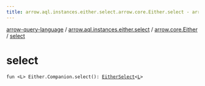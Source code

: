 ```yaml
---
title: arrow.aql.instances.either.select.arrow.core.Either.select - arrow-query-language
---
```


[arrow-query-language](../../index.html) / [arrow.aql.instances.either.select](../index.html) / [arrow.core.Either](index.html) / [select](./select.html)

# select

`fun <L> Either.Companion.select(): `[`EitherSelect`](../../arrow.aql.instances/-either-select/index.html)`<`[`L`](select.html#L)`>`